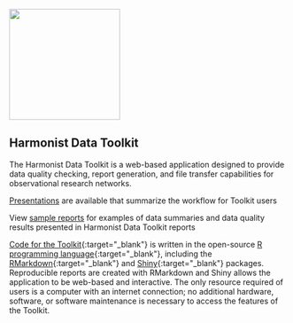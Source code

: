[<img src="http://dataharmonist.org/logo.png" width="200" />](http://dataharmonist.org)

## Harmonist Data Toolkit

The Harmonist Data Toolkit is a web-based application designed to provide data quality checking, report generation, and file transfer capabilities for observational research networks.

[Presentations](/presentations/overview) are available that summarize the workflow for Toolkit users  

View [sample reports](/pages/reports) for examples of data summaries and data quality results presented in Harmonist Data Toolkit reports

[Code for the Toolkit](https://github.com/IeDEA/Harmonist){:target="_blank"} is written in the open-source [R programming language](https://www.r-project.org/){:target="_blank"}, including the [RMarkdown](https://rmarkdown.rstudio.com/){:target="_blank"} and [Shiny](https://shiny.rstudio.com/){:target="_blank"} packages. Reproducible reports are created with RMarkdown and Shiny allows the application to be web-based and interactive. The only resource required of users is a computer with an internet connection; no additional hardware, software, or software maintenance is necessary to access the features of the Toolkit.


